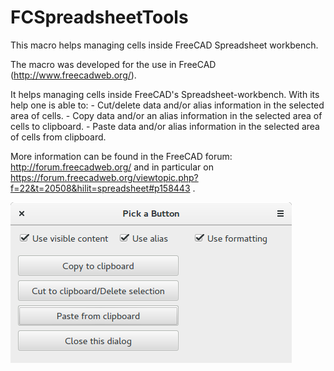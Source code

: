 # FCSpreadsheetTools
This macro helps managing cells inside FreeCAD Spreadsheet workbench.

The macro was developed for the use in FreeCAD (http://www.freecadweb.org/).

It helps managing cells inside FreeCAD's Spreadsheet-workbench. With its help one is able to:
       - Cut/delete data and/or alias information in the selected area of cells.
       - Copy data and/or an alias information in the selected area of cells to clipboard.
       - Paste data and/or alias information in the selected area of cells from clipboard.

More information can be found in the FreeCAD forum: http://forum.freecadweb.org/ and in particular on https://forum.freecadweb.org/viewtopic.php?f=22&t=20508&hilit=spreadsheet#p158443 .

![Screenshot of the ui](https://github.com/HoWilgh/FCSpreadsheetTools/blob/master/Screenshot%20from%202017-09-02%2020-01-49.png)
